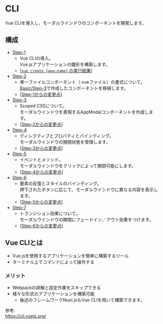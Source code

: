 # CLI  
Vue CLIを導入し、モーダルウインドウのコンポーネントを開発します。  

## 構成
* [Step-1](./step-1)  
    * Vue CLIの導入。  
      Vue.jsアプリケーションの雛形を構築します。  
    * [[`vue create {app-name}` の実行結果](https://github.com/dsktschy/vue-introduction/commit/d78cf8d#diff-7d36e1b)]  
* [Step-2](./step-2)  
    * 単一ファイルコンポーネント（.vueファイル）の書式について。  
      [Basic/Step-3](../basic/step-3)で作成したコンポーネントを移植します。  
    * [[Step-1からの変更点](https://github.com/dsktschy/vue-introduction/commit/64563f7#diff-7d36e1b)]  
* [Step-3](./step-3)  
    * Scoped CSSについて。  
      モーダルウインドウを表現するAppModalコンポーネントを作成します。  
    * [[Step-2からの変更点](https://github.com/dsktschy/vue-introduction/commit/f7cf29d#diff-7d36e1b)]  
* [Step-4](./step-4)  
    * ディレクティブとプロパティとバインディング。  
      モーダルウインドウの開閉状態を管理します。  
    * [[Step-3からの変更点](https://github.com/dsktschy/vue-introduction/commit/589fed4#diff-7d36e1b)]  
* [Step-5](./step-5)  
    * イベントとメソッド。  
      モーダルウインドウをクリックによって開閉可能にします。  
    * [[Step-4からの変更点](https://github.com/dsktschy/vue-introduction/commit/bc564cc#diff-7d36e1b)]  
* [Step-6](./step-6)  
    * 要素の反復とスタイルのバインディング。  
      押下されたボタンに応じて、モーダルウインドウに異なる内容を表示します。  
    * [[Step-5からの変更点](https://github.com/dsktschy/vue-introduction/commit/e418c1b#diff-7d36e1b)]  
* [Step-7](./step-7)  
    * トランジション効果について。  
      モーダルウインドウの開閉にフェードイン／アウト効果をつけます。  
    * [[Step-6からの変更点](https://github.com/dsktschy/vue-introduction/commit/50e4f67#diff-7d36e1b)]  

## Vue CLIとは
* Vue.jsを使用するアプリケーションを簡単に構築するツール
* ターミナル上でコマンドによって操作する

### メリット
* Webpackの詳解と設定作業をスキップできる
* 様々な形式のアプリケーションを構築可能
  * 後述のフレームワークNuxt.jsもVue CLIを用いて構築できます。

参考:  
https://cli.vuejs.org/
